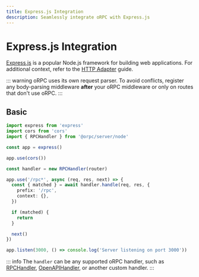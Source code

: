 ```yaml
---
title: Express.js Integration
description: Seamlessly integrate oRPC with Express.js
---
```


# Express.js Integration

[Express.js](https://expressjs.com/) is a popular Node.js framework for building web applications. For additional context, refer to the [HTTP Adapter](/docs/adapters/http) guide.

::: warning
oRPC uses its own request parser. To avoid conflicts, register any body-parsing middleware **after** your oRPC middleware or only on routes that don't use oRPC.
:::

## Basic

```ts
import express from 'express'
import cors from 'cors'
import { RPCHandler } from '@orpc/server/node'

const app = express()

app.use(cors())

const handler = new RPCHandler(router)

app.use('/rpc*', async (req, res, next) => {
  const { matched } = await handler.handle(req, res, {
    prefix: '/rpc',
    context: {},
  })

  if (matched) {
    return
  }

  next()
})

app.listen(3000, () => console.log('Server listening on port 3000'))
```

::: info
The `handler` can be any supported oRPC handler, such as [RPCHandler](/docs/rpc-handler), [OpenAPIHandler](/docs/openapi/openapi-handler), or another custom handler.
:::
